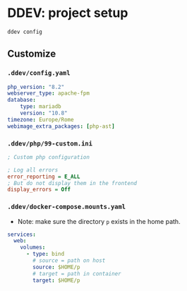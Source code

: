 # DDEV: project setup

```sh
ddev config
```

## Customize

### `.ddev/config.yaml`

```yaml
php_version: "8.2"
webserver_type: apache-fpm
database:
    type: mariadb
    version: "10.8"
timezone: Europe/Rome
webimage_extra_packages: [php-ast]
```

### `.ddev/php/99-custom.ini`

```ini
; Custom php configuration

; Log all errors
error_reporting = E_ALL
; But do not display them in the frontend
display_errors = Off
```

### `.ddev/docker-compose.mounts.yaml`

- Note: make sure the directory `p` exists in the home path.

```yaml
services:
  web:
    volumes:
      - type: bind
        # source = path on host
        source: $HOME/p
        # target = path in container
        target: $HOME/p
```

